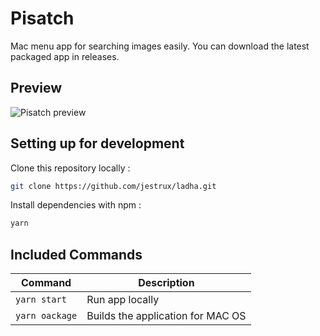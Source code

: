 # Pisatch
Mac menu app for searching images easily. You can download the latest packaged app in releases.

## Preview
![Pisatch preview](/preview.gif?raw=true "Pisatch preview")

## Setting up for development

Clone this repository locally :

``` bash
git clone https://github.com/jestrux/ladha.git
```

Install dependencies with npm :

``` bash
yarn
```

## Included Commands

|Command|Description|
|--|--|
|`yarn start`| Run app locally |
|`yarn oackage`|  Builds the application for MAC OS